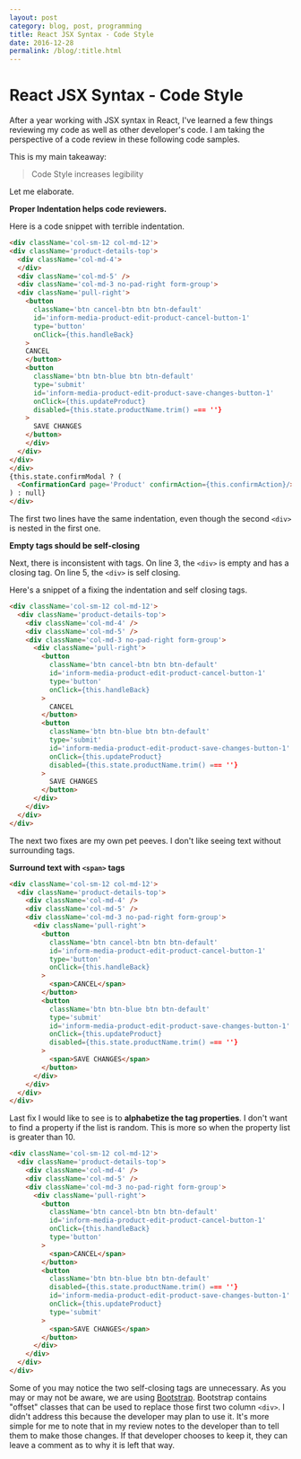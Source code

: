```yaml
---
layout: post
category: blog, post, programming
title: React JSX Syntax - Code Style
date: 2016-12-28
permalink: /blog/:title.html
---
```


# React JSX Syntax - Code Style

After a year working with JSX syntax in React, I've learned a few things reviewing my code as well as other developer's code.
I am taking the perspective of a code review in these following code samples.

This is my main takeaway:

> Code Style increases legibility

Let me elaborate.

**Proper Indentation helps code reviewers.**

Here is a code snippet with terrible indentation. 

```html
<div className='col-sm-12 col-md-12'>
<div className='product-details-top'>
  <div className='col-md-4'>
  </div>
  <div className='col-md-5' />
  <div className='col-md-3 no-pad-right form-group'>
  <div className='pull-right'>
    <button
      className='btn cancel-btn btn btn-default'
      id='inform-media-product-edit-product-cancel-button-1'
      type='button'
      onClick={this.handleBack}
    >
    CANCEL
    </button>
    <button
      className='btn btn-blue btn btn-default'
      type='submit'
      id='inform-media-product-edit-product-save-changes-button-1'
      onClick={this.updateProduct}
      disabled={this.state.productName.trim() === ''}
    >
      SAVE CHANGES
    </button>
    </div>
  </div>
</div>
</div>
{this.state.confirmModal ? (
  <ConfirmationCard page='Product' confirmAction={this.confirmAction}/>
) : null}
</div>
```

The first two lines have the same indentation, even though the second `<div>` is nested in the first one.

**Empty tags should be self-closing**

Next, there is inconsistent with tags.
On line 3, the `<div>` is empty and has a closing tag.
On line 5, the `<div>` is self closing.

Here's a snippet of a fixing the indentation and self closing tags.

```html
<div className='col-sm-12 col-md-12'>
  <div className='product-details-top'>
    <div className='col-md-4' />
    <div className='col-md-5' />
    <div className='col-md-3 no-pad-right form-group'>
      <div className='pull-right'>
        <button
          className='btn cancel-btn btn btn-default'
          id='inform-media-product-edit-product-cancel-button-1'
          type='button'
          onClick={this.handleBack}
        >
          CANCEL
        </button>
        <button
          className='btn btn-blue btn btn-default'
          type='submit'
          id='inform-media-product-edit-product-save-changes-button-1'
          onClick={this.updateProduct}
          disabled={this.state.productName.trim() === ''}
        >
          SAVE CHANGES
        </button>
      </div>
    </div>
  </div>
</div>
```

The next two fixes are my own pet peeves. I don't like seeing text without surrounding tags.

**Surround text with `<span>` tags**

```html
<div className='col-sm-12 col-md-12'>
  <div className='product-details-top'>
    <div className='col-md-4' />
    <div className='col-md-5' />
    <div className='col-md-3 no-pad-right form-group'>
      <div className='pull-right'>
        <button
          className='btn cancel-btn btn btn-default'
          id='inform-media-product-edit-product-cancel-button-1'
          type='button'
          onClick={this.handleBack}
        >
          <span>CANCEL</span>
        </button>
        <button
          className='btn btn-blue btn btn-default'
          type='submit'
          id='inform-media-product-edit-product-save-changes-button-1'
          onClick={this.updateProduct}
          disabled={this.state.productName.trim() === ''}
        >
          <span>SAVE CHANGES</span>
        </button>
      </div>
    </div>
  </div>
</div>
```

Last fix I would like to see is to **alphabetize the tag properties**.
I don't want to find a property if the list is random.
This is more so when the property list is greater than 10.

```html
<div className='col-sm-12 col-md-12'>
  <div className='product-details-top'>
    <div className='col-md-4' />
    <div className='col-md-5' />
    <div className='col-md-3 no-pad-right form-group'>
      <div className='pull-right'>
        <button
          className='btn cancel-btn btn btn-default'
          id='inform-media-product-edit-product-cancel-button-1'
          onClick={this.handleBack}
          type='button'
        >
          <span>CANCEL</span>
        </button>
        <button
          className='btn btn-blue btn btn-default'
          disabled={this.state.productName.trim() === ''}
          id='inform-media-product-edit-product-save-changes-button-1'
          onClick={this.updateProduct}
          type='submit'
        >
          <span>SAVE CHANGES</span>
        </button>
      </div>
    </div>
  </div>
</div>
```

Some of you may notice the two self-closing tags are unnecessary.
As you may or may not be aware, we are using [Bootstrap](http://getbootstrap.com/).
Bootstrap contains "offset" classes that can be used to replace those first two column `<div>`.
I didn't address this because the developer may plan to use it.
It's more simple for me to note that in my review notes to the developer than to tell them to make those changes.
If that developer chooses to keep it, they can leave a comment as to why it is left that way.

